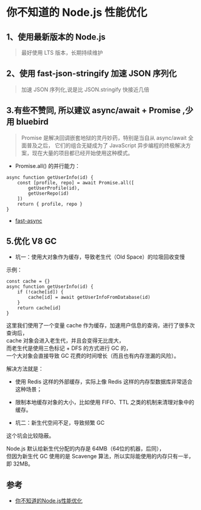 # 你不知道的 Node.js 性能优化

## 1、使用最新版本的 Node.js
>最好使用 LTS 版本，长期持续维护


## 2、使用 fast-json-stringify 加速 JSON 序列化

>加速 JSON 序列化,说是比 JSON.stringify 快接近几倍


## 3.有些不赞同, 所以建议  async/await + Promise ,少用 bluebird 

>Promise 是解决回调嵌套地狱的灵丹妙药，特别是当自从 async/await 全面普及之后，
它们的组合无疑成为了 JavaScript 异步编程的终极解决方案，现在大量的项目都已经开始使用这种模式。



- Promise.all() 的并行能力：
```
async function getUserInfo(id) {
    const [profile, repo] = await Promise.all([
        getUserProfile(id),
        getUserRepo(id)
    ])
    return { profile, repo }
}
```


- [fast-async](https://v8.dev/blog/fast-async)


## 5.优化 V8 GC

- 坑一：使用大对象作为缓存，导致老生代（Old Space）的垃圾回收变慢

示例：

```
const cache = {}
async function getUserInfo(id) {
    if (!cache[id]) {
        cache[id] = await getUserInfoFromDatabase(id)
    }
    return cache[id]
}
```

这里我们使用了一个变量 cache 作为缓存，加速用户信息的查询，进行了很多次查询后，  
cache 对象会进入老生代，并且会变得无比庞大，  
而老生代是使用三色标记 + DFS 的方式进行 GC 的，  
一个大对象会直接导致 GC 花费的时间增长（而且也有内存泄漏的风险）。  

解决方法就是：

- 使用 Redis 这样的外部缓存，实际上像 Redis 这样的内存型数据库非常适合这种场景；
- 限制本地缓存对象的大小，比如使用 FIFO、TTL 之类的机制来清理对象中的缓存。


- 坑二：新生代空间不足，导致频繁 GC

这个坑会比较隐蔽。

Node.js 默认给新生代分配的内存是 64MB（64位的机器，后同），  
但因为新生代 GC 使用的是 Scavenge 算法，所以实际能使用的内存只有一半，即 32MB。






## 参考
- [你不知道的Node.js性能优化](https://zhuanlan.zhihu.com/p/50055740)
